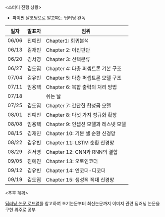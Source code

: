 <스터디 진행 상황>
- 파이썬 날코딩으로 알고짜는 딥러닝 완독

| 일자  | 발표자 | 범위                                 |
|-------|--------|--------------------------------------|
| 06/06 | 진예진 | Chapter1: 회귀분석                   |
| 06/13 | 김재인 | Chapter 2: 이진판단                  |
| 06/20 | 김서영 | Chapter 3: 선택분류                  |
| 06/27 | 김도엽 | Chapter 4: 다층 퍼셉트론 기본 구조   |
| 07/04 | 김유빈 | Chapter 5: 다층 퍼셉트론 모델 구조   |
| 07/11 | 임용택 | Chapter 6: 복합 출력의 처리 방법     |
| 07/18 |        | 쉬는 날                              |
| 07/25 | 김도엽 | Chapter 7: 간단한 합성곱 모델        |
| 08/01 | 진예진 | Chapter 8: 다섯 가지 정규화 확장     |
| 08/08 | 임용택 | Chapter 9: 인셉션 모델과 레스넷 모델 |
| 08/15 | 김재인 | Chapter 10: 기본 셀 순환 신경망      |
| 08/22 | 김유빈 | Chapter 11: LSTM 순환 신경망         |
| 08/29 | 김서영 | Chapter 12: CNN과 RNN의 결합         |
| 09/05 | 진예진 | Chapter 13: 오토인코더               |
| 09/12 | 김유빈 | Chapter 14: 인코더-디코더            |
| 09/19 | 김도엽 | Chapter 15: 생성적 적대 신경망       |

<추후 계획>

[딥러닝 논문 로드맵](https://github.com/floodsung/Deep-Learning-Papers-Reading-Roadmap/blob/master/README.md)를 참고하여 초기논문부터 최신논문까지 이미지 관련 딥러닝 논문을 구현 위주로 공부
